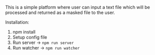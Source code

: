 This is a simple platform where user can input a text file which will be processed and returned as a masked file to the user.

Installation:
1) npm install
2) Setup config file
3) Run server -> `npm run server`
4) Run watcher -> `npm run watcher`
